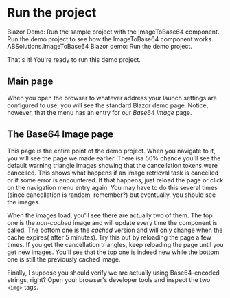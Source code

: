 # Run the project

<link-summary>Blazor Demo: Run the sample project with the ImageToBase64 component.</link-summary>
<card-summary>Run the demo project to see how the ImageToBase64 component works.</card-summary>
<web-summary>ABSolutions.ImageToBase64 Blazor demo: Run the demo project.</web-summary>

That's it! You're ready to run this demo project.

## Main page

When you open the browser to whatever address your launch settings are configured to use, you will see the standard
Blazor demo page. Notice, however, that the menu has an entry for our *Base64 Image* page.

## The Base64 Image page

This page is the entire point of the demo project. When you navigate to it, you will see the page we made earlier. There
isa 50% chance you'll see the default warning triangle images showing that the cancellation tokens were cancelled.
This shows what happens if an image retrieval task is cancelled or if some error is encountered. If that happens, just
reload the page or click on the navigation menu entry again. You may have to do this several times (since cancellation
is random, remember?) but eventually, you should see the images.

When the images load, you'll see there are actually two of them. The top one is the *non-cached* image and will update
every time the component is called. The bottom one is the *cached* version and will only change when the cache expires(
after 5 minutes). Try this out by reloading the page a few times. If you get the cancellation triangles, keep reloading
the page until you get new images. You'll see that the top one is indeed new while the bottom one is still the
previously cached image.

Finally, I suppose you should verify we are actually using Base64-encoded strings, right? Open your browser's developer
tools and inspect the two `<img>` tags.
